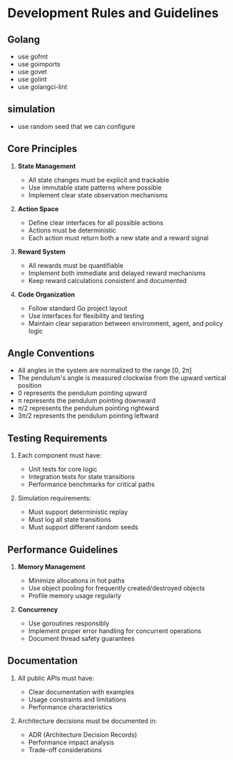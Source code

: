 # Development Rules and Guidelines

## Golang
* use gofmt
* use goimports
* use govet
* use golint
* use golangci-lint

## simulation
* use random seed that we can configure

## Core Principles
1. **State Management**
   - All state changes must be explicit and trackable
   - Use immutable state patterns where possible
   - Implement clear state observation mechanisms

2. **Action Space**
   - Define clear interfaces for all possible actions
   - Actions must be deterministic
   - Each action must return both a new state and a reward signal

3. **Reward System**
   - All rewards must be quantifiable
   - Implement both immediate and delayed reward mechanisms
   - Keep reward calculations consistent and documented

4. **Code Organization**
   - Follow standard Go project layout
   - Use interfaces for flexibility and testing
   - Maintain clear separation between environment, agent, and policy logic

## Angle Conventions

- All angles in the system are normalized to the range [0, 2π]
- The pendulum's angle is measured clockwise from the upward vertical position
- 0 represents the pendulum pointing upward
- π represents the pendulum pointing downward
- π/2 represents the pendulum pointing rightward
- 3π/2 represents the pendulum pointing leftward

## Testing Requirements
1. Each component must have:
   - Unit tests for core logic
   - Integration tests for state transitions
   - Performance benchmarks for critical paths

2. Simulation requirements:
   - Must support deterministic replay
   - Must log all state transitions
   - Must support different random seeds

## Performance Guidelines
1. **Memory Management**
   - Minimize allocations in hot paths
   - Use object pooling for frequently created/destroyed objects
   - Profile memory usage regularly

2. **Concurrency**
   - Use goroutines responsibly
   - Implement proper error handling for concurrent operations
   - Document thread safety guarantees

## Documentation
1. All public APIs must have:
   - Clear documentation with examples
   - Usage constraints and limitations
   - Performance characteristics

2. Architecture decisions must be documented in:
   - ADR (Architecture Decision Records)
   - Performance impact analysis
   - Trade-off considerations
